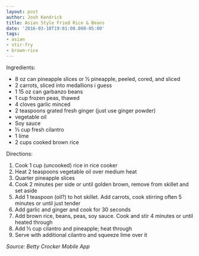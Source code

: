 ```yaml
---
layout: post
author: Josh Kendrick
title: Asian Style Fried Rice & Beans
date: '2016-03-10T19:01:00.000-05:00'
tags:
- asian
- stir-fry
- brown-rice
---
```


Ingredients:
* 8 oz can pineapple slices or ½ pineapple, peeled, cored, and sliced
* 2 carrots, sliced into medallions i guess
* 1 15 oz can garbanzo beans
* 1 cup frozen peas, thawed
* 4 cloves garlic minced
* 2 teaspoons grated fresh ginger (just use ginger powder)
* vegetable oil
* Soy sauce
* ⅓ cup fresh cilantro
* 1 lime
* 2 cups cooked brown rice

Directions:
1. Cook 1 cup (uncooked) rice in rice cooker
2. Heat 2 teaspoons vegetable oil over medium heat
3. Quarter pineapple slices
4. Cook 2 minutes per side or until golden brown, remove from skillet and set aside
5. Add 1 teaspoon (oil?) to hot skillet. Add carrots, cook stirring often 5 minutes or until just tender
6. Add garlic and ginger and cook for 30 seconds
7. Add brown rice, beans, peas, soy sauce. Cook and stir 4 minutes or until heated through
8. Add ⅓ cup cilantro and pineapple; heat through
9. Serve with additional cilantro and squeeze lime over it

*Source: Betty Crocker Mobile App*